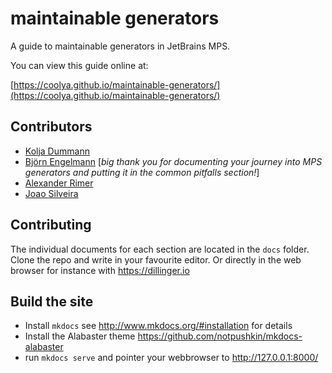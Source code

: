 # maintainable generators
A guide to maintainable generators in JetBrains MPS. 

You can view this guide online at: 

[https://coolya.github.io/maintainable-generators/](https://coolya.github.io/maintainable-generators/)

## Contributors 

- [Kolja Dummann](https://github.com/coolya)  
- [Björn Engelmann](https://github.com/bj2015) [*big thank you for documenting your journey into MPS generators and putting it in the common pitfalls section!*]
- [Alexander Rimer](https://github.com/arimer)
- [Joao Silveira](https://github.com/joao-silveira)

## Contributing

The individual documents for each section are located in the `docs` folder. Clone the repo and write in your favourite editor. Or directly in the web browser for instance with https://dillinger.io 

## Build the site

- Install `mkdocs` see http://www.mkdocs.org/#installation for details
- Install the Alabaster theme https://github.com/notpushkin/mkdocs-alabaster
- run `mkdocs serve` and pointer your webbrowser to http://127.0.0.1:8000/
